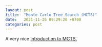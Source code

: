 ```yaml
---
layout: post
title:  "Monte Carlo Tree Search (MCTS)"
date:   2021-11-26 09:29:20 +0700
categories: post
---
```


A very nice [introduction to MCTS.](https://int8.io/monte-carlo-tree-search-beginners-guide/)
